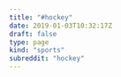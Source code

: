 ```yaml
---
title: "#hockey"
date: 2019-01-03T10:32:17Z
draft: false
type: page
kind: "sports"
subreddit: "hockey"
---
```

